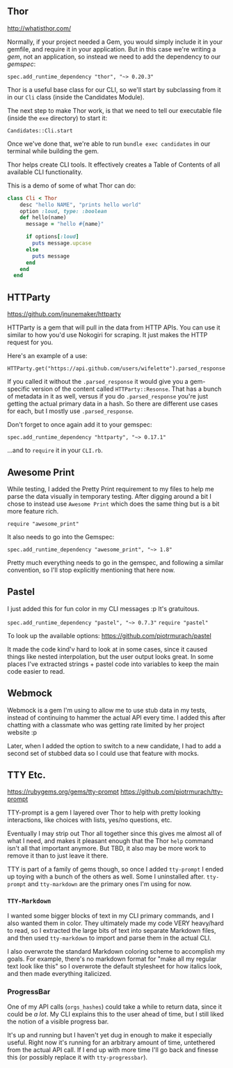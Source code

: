 ## Thor

http://whatisthor.com/

Normally, if your project needed a Gem, you would simply include it in your gemfile, and require it in your application. But in this case we're writing a _gem_, not an application, so instead we need to add the dependency to our _gemspec_:

`spec.add_runtime_dependency "thor", "~> 0.20.3"`

Thor is a useful base class for our CLI, so we'll start by subclassing from it in our `Cli` class (inside the Candidates Module).

The next step to make Thor work, is that we need to tell our executable file (inside the `exe` directory) to start it:

`Candidates::Cli.start`

Once we've done that, we're able to run `bundle exec candidates` in our terminal while building the gem.

Thor helps create CLI tools. It effectively creates a Table of Contents of all available CLI functionality.

This is a demo of some of what Thor can do:

```ruby
class Cli < Thor
    desc "hello NAME", "prints hello world"
    option :loud, type: :boolean
    def hello(name)
      message = "hello #{name}"

      if options[:loud]
        puts message.upcase
      else
        puts message
      end
    end
  end
```

## HTTParty

https://github.com/jnunemaker/httparty

HTTParty is a gem that will pull in the data from HTTP APIs. You can use it similar to how you'd use Nokogiri for scraping. It just makes the HTTP request for you.

Here's an example of a use:

`HTTParty.get("https://api.github.com/users/wifelette").parsed_response`

If you called it without the `.parsed_response` it would give you a gem-specific version of the content called `HTTParty::Resonse`. That has a bunch of metadata in it as well, versus if you do `.parsed_response` you're just getting the actual primary data in a hash. So there are different use cases for each, but I mostly use `.parsed_response`.

Don't forget to once again add it to your gemspec:

`spec.add_runtime_dependency "httparty", "~> 0.17.1"`

...and to `require` it in your `CLI.rb`.

## Awesome Print

While testing, I added the Pretty Print requirement to my files to help me parse the data visually in temporary testing. After digging around a bit I chose to instead use `Awesome Print` which does the same thing but is a bit more feature rich.

`require "awesome_print"`

It also needs to go into the Gemspec:

`spec.add_runtime_dependency "awesome_print", "~> 1.8"`

Pretty much everything needs to go in the gemspec, and following a similar convention, so I'll stop explicitly mentioning that here now.

## Pastel

I just added this for fun color in my CLI messages :p It's gratuitous.

`spec.add_runtime_dependency "pastel", "~> 0.7.3"`
`require "pastel"`

To look up the available options: https://github.com/piotrmurach/pastel

It made the code kind'v hard to look at in some cases, since it caused things like nested interpolation, but the user output looks great. In some places I've extracted strings + pastel code into variables to keep the main code easier to read.

## Webmock

Webmock is a gem I'm using to allow me to use stub data in my tests, instead of continuing to hammer the actual API every time. I added this after chatting with a classmate who was getting rate limited by her project website :p

Later, when I added the option to switch to a new candidate, I had to add a second set of stubbed data so I could use that feature with mocks.

## TTY Etc.

https://rubygems.org/gems/tty-prompt
https://github.com/piotrmurach/tty-prompt

TTY-prompt is a gem I layered over Thor to help with pretty looking interactions, like choices with lists, yes/no questions, etc.

Eventually I may strip out Thor all together since this gives me almost all of what I need, and makes it pleasant enough that the Thor `help` command isn't all that important anymore. But TBD, it also may be more work to remove it than to just leave it there.

TTY is part of a family of gems though, so once I added `tty-prompt` I ended up toying with a bunch of the others as well. Some I uninstalled after. `tty-prompt` and `tty-markdown` are the primary ones I'm using for now.

### `TTY-Markdown`

I wanted some bigger blocks of text in my CLI primary commands, and I also wanted them in color. They ultimately made my code VERY heavy/hard to read, so I extracted the large bits of text into separate Markdown files, and then used `tty-markdown` to import and parse them in the actual CLI.

I also overwrote the standard Markdown coloring scheme to accomplish my goals. For example, there's no markdown format for "make all my regular text look like this" so I overwrote the default stylesheet for how italics look, and then made everything italicized.

### ProgressBar

One of my API calls (`orgs_hashes`) could take a while to return data, since it could be _a lot_. My CLI explains this to the user ahead of time, but I still liked the notion of a visible progress bar. 

It's up and running but I haven't yet dug in enough to make it especially useful. Right now it's running for an arbitrary amount of time, untethered from the actual API call. If I end up with more time I'll go back and finesse this (or possibly replace it with `tty-progressbar`).
